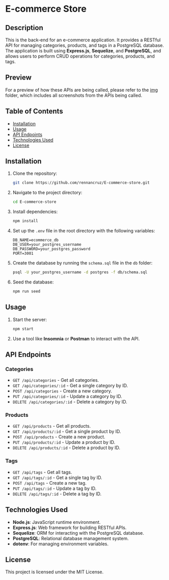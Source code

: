 # E-commerce Store

## Description
This is the back-end for an e-commerce application. It provides a RESTful API for managing categories, products, and tags in a PostgreSQL database. The application is built using **Express.js**, **Sequelize**, and **PostgreSQL**, and allows users to perform CRUD operations for categories, products, and tags.

## Preview
For a preview of how these APIs are being called, please refer to the [img](/img/) folder, which includes all screenshots from the APIs being called.

## Table of Contents
- [Installation](#installation)
- [Usage](#usage)
- [API Endpoints](#api-endpoints)
- [Technologies Used](#technologies-used)
- [License](#license)

## Installation

1. Clone the repository:
   ```bash
   git clone https://github.com/rennancruz/E-commerce-store.git
   ```

2. Navigate to the project directory:
   ```bash
   cd E-commerce-store
   ```

3. Install dependencies:
   ```bash
   npm install
   ```

4. Set up the `.env` file in the root directory with the following variables:
   ```env
   DB_NAME=ecommerce_db
   DB_USER=your_postgres_username
   DB_PASSWORD=your_postgres_password
   PORT=3001
   ```

5. Create the database by running the `schema.sql` file in the `db` folder:
   ```bash
   psql -U your_postgres_username -d postgres -f db/schema.sql
   ```

6. Seed the database:
   ```bash
   npm run seed
   ```

## Usage

1. Start the server:
   ```bash
   npm start
   ```

2. Use a tool like **Insomnia** or **Postman** to interact with the API.

## API Endpoints

### Categories
- `GET /api/categories` - Get all categories.
- `GET /api/categories/:id` - Get a single category by ID.
- `POST /api/categories` - Create a new category.
- `PUT /api/categories/:id` - Update a category by ID.
- `DELETE /api/categories/:id` - Delete a category by ID.

### Products
- `GET /api/products` - Get all products.
- `GET /api/products/:id` - Get a single product by ID.
- `POST /api/products` - Create a new product.
- `PUT /api/products/:id` - Update a product by ID.
- `DELETE /api/products/:id` - Delete a product by ID.

### Tags
- `GET /api/tags` - Get all tags.
- `GET /api/tags/:id` - Get a single tag by ID.
- `POST /api/tags` - Create a new tag.
- `PUT /api/tags/:id` - Update a tag by ID.
- `DELETE /api/tags/:id` - Delete a tag by ID.

## Technologies Used

- **Node.js**: JavaScript runtime environment.
- **Express.js**: Web framework for building RESTful APIs.
- **Sequelize**: ORM for interacting with the PostgreSQL database.
- **PostgreSQL**: Relational database management system.
- **dotenv**: For managing environment variables.

## License

This project is licensed under the MIT License.
